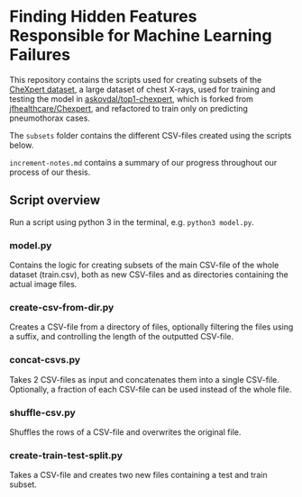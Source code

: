 # Finding Hidden Features Responsible for Machine Learning Failures

This repository contains the scripts used for creating subsets of the 
[CheXpert dataset](https://stanfordmlgroup.github.io/competitions/chexpert/), a large dataset of chest X-rays,
used for training and testing the model in [askovdal/top1-chexpert](https://github.com/askovdal/top1-chexpert), which is 
forked from [jfhealthcare/Chexpert](https://github.com/jfhealthcare/Chexpert), and 
refactored to train only on predicting pneumothorax cases.

The `subsets` folder contains the different CSV-files created using the scripts below.

`increment-notes.md` contains a summary of our progress throughout our process of our thesis.

## Script overview

Run a script using python 3 in the terminal, e.g. `python3 model.py`.

### model.py
Contains the logic for creating subsets of the main CSV-file of the whole dataset (train.csv), both as new CSV-files and
as directories containing the actual image files.

### create-csv-from-dir.py
Creates a CSV-file from a directory of files, optionally filtering the files using a suffix, and controlling the length of the outputted CSV-file.

### concat-csvs.py
Takes 2 CSV-files as input and concatenates them into a single CSV-file. Optionally, a fraction of each CSV-file can be used instead of the whole file.

### shuffle-csv.py
Shuffles the rows of a CSV-file and overwrites the original file.

### create-train-test-split.py
Takes a CSV-file and creates two new files containing a test and train subset.
